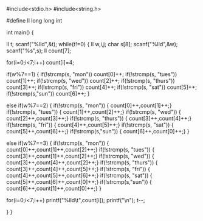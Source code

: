 #include<stdio.h>
#include<string.h>

#define ll long long int 

int main()
{

 ll t;
 scanf("%lld",&t);
 while(t!=0)
 {
  ll w,i,j;
  char s[8];
  scanf("%lld",&w);
  scanf("%s",s);
  ll count[7];
  
  for(i=0;i<7;i++)
  count[i]=4;
  
  
   if(w%7==1)
  {
   if(!strcmp(s, "mon"))
   count[0]++;
   if(!strcmp(s, "tues"))
   count[1]++;
   if(!strcmp(s, "wed"))
   count[2]++;
   if(!strcmp(s, "thurs"))
   count[3]++;
   if(!strcmp(s, "fri"))
   count[4]++;
   if(!strcmp(s,  "sat"))
   count[5]++;
   if(!strcmp(s,"sun"))
   count[6]++;
   }
   
   else if(w%7==2)
  {
   if(!strcmp(s, "mon"))
   { count[0]++,count[1]++;}
   if(!strcmp(s, "tues"))
  { count[1]++,count[2]++;}
   if(!strcmp(s, "wed"))
   { count[2]++,count[3]++;}
   if(!strcmp(s, "thurs"))
    { count[3]++,count[4]++;}
   if(!strcmp(s, "fri"))
   { count[4]++,count[5]++;}
   if(!strcmp(s,  "sat"))
   { count[5]++,count[6]++;}
   if(!strcmp(s,"sun"))
   { count[6]++,count[0]++;}
   }
   
   else if(w%7==3)
  {
   if(!strcmp(s, "mon"))
  { count[0]++,count[1]++,count[2]++;}
   if(!strcmp(s, "tues"))
   { count[3]++,count[1]++,count[2]++;}
   if(!strcmp(s, "wed"))
   { count[3]++,count[4]++,count[2]++;}
   if(!strcmp(s, "thurs"))
   { count[3]++,count[4]++,count[5]++;}
   if(!strcmp(s, "fri"))
   { count[4]++,count[5]++,count[6]++;}
   if(!strcmp(s,  "sat"))
   { count[5]++,count[6]++,count[0]++;}
   if(!strcmp(s,"sun"))
   { count[6]++,count[1]++,count[0]++;}
   }
 
   for(i=0;i<7;i++)
   printf("%lld\t",count[i]);
   printf("\n");
   t--;
   
 }
}
   
  
  
 
